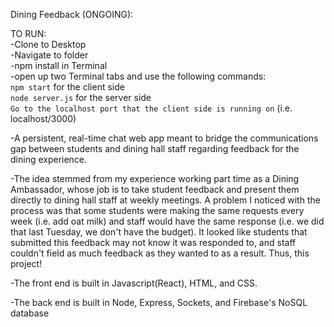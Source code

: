 Dining Feedback (ONGOING):

TO RUN:
<br>
-Clone to Desktop
<br>
-Navigate to folder
<br>
-npm install in Terminal
<br>
-open up two Terminal tabs and use the following commands:
<br>
`npm start` for the client side
<br>
`node server.js` for the server side
<br>
`Go to the localhost port that the client side is running on` (i.e. localhost/3000)
<br>

-A persistent, real-time chat web app meant to bridge the communications gap between students and dining hall staff regarding feedback for the dining experience.

-The idea stemmed from my experience working part time as a Dining Ambassador, whose job is to take student feedback and present them directly to dining hall staff at weekly meetings. A problem I noticed with the process was that some students were making the same requests every week (i.e. add oat milk) and staff would have the same response (i.e. we did that last Tuesday, we don't have the budget). It looked like students that submitted this feedback may not know it was responded to, and staff couldn't field as much feedback as they wanted to as a result. Thus, this project!

-The front end is built in Javascript(React), HTML, and CSS.

-The back end is built in Node, Express, Sockets, and Firebase's NoSQL database
